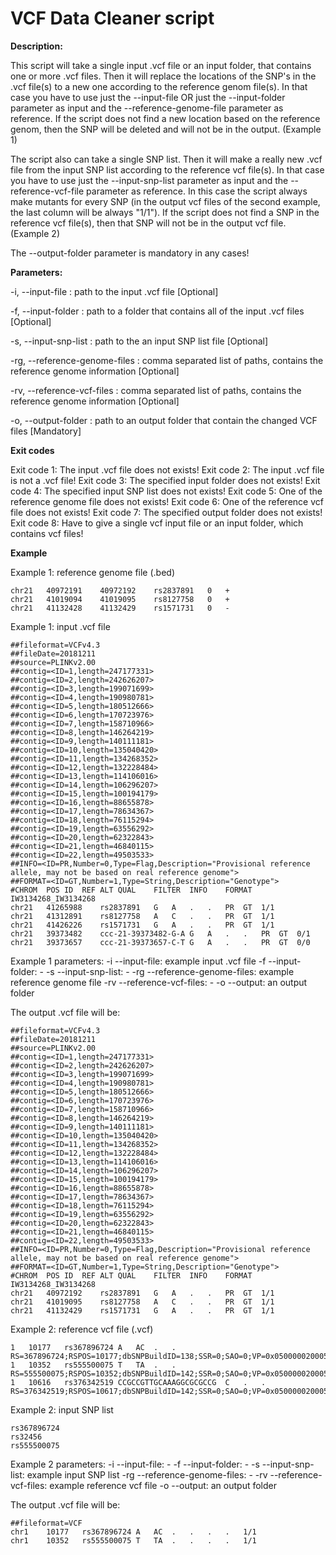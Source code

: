 # VCF Data Cleaner script

**Description:** 

This script will take a single input .vcf file or an input folder, that contains one or more .vcf files.
Then it will replace the locations of the SNP's in the .vcf file(s) to a new one according to the reference genom
file(s). In that case you have to use just the --input-file OR just the --input-folder parameter as input and the
--reference-genome-file parameter as reference.
If the script does not find a new location based on the reference genom, then the SNP will be deleted and will not be
in the output. (Example 1)

The script also can take a single SNP list. Then it will make a really new .vcf file from the input SNP list according
to the reference vcf file(s). In that case you have to use just the --input-snp-list parameter as input and the
--reference-vcf-file parameter as reference. In this case the script always make mutants for every SNP (in the output
vcf files of the second example, the last column will be always "1/1").
If the script does not find a SNP in the reference vcf file(s), then that SNP will not be in the output vcf file.
(Example 2)

The --output-folder parameter is mandatory in any cases!


**Parameters:**

-i, --input-file <path>                   : path to the input .vcf file [Optional]

-f, --input-folder <path>                 : path to a folder that contains all of the input .vcf files [Optional]

-s, --input-snp-list <path>               : path to the an input SNP list file [Optional]

-rg, --reference-genome-files <paths>     : comma separated list of paths, contains the reference genome information [Optional]

-rv, --reference-vcf-files <paths>        : comma separated list of paths, contains the reference genome information [Optional]

-o, --output-folder <path>                : path to an output folder that contain the changed VCF files [Mandatory]


**Exit codes**

Exit code 1: The input .vcf file does not exists!
Exit code 2: The input .vcf file is not a .vcf file!
Exit code 3: The specified input folder does not exists!
Exit code 4: The specified input SNP list does not exists!
Exit code 5: One of the reference genome file does not exists!
Exit code 6: One of the reference vcf file does not exists!
Exit code 7: The specified output folder does not exists!
Exit code 8: Have to give a single vcf input file or an input folder, which contains vcf files!


**Example**

Example 1: reference genome file (.bed)
```
chr21	40972191	40972192	rs2837891	0	+
chr21	41019094	41019095	rs8127758	0	+
chr21	41132428	41132429	rs1571731	0	-
```

Example 1: input .vcf file
```
##fileformat=VCFv4.3
##fileDate=20181211
##source=PLINKv2.00
##contig=<ID=1,length=247177331>
##contig=<ID=2,length=242626207>
##contig=<ID=3,length=199071699>
##contig=<ID=4,length=190980781>
##contig=<ID=5,length=180512666>
##contig=<ID=6,length=170723976>
##contig=<ID=7,length=158710966>
##contig=<ID=8,length=146264219>
##contig=<ID=9,length=140111181>
##contig=<ID=10,length=135040420>
##contig=<ID=11,length=134268352>
##contig=<ID=12,length=132228484>
##contig=<ID=13,length=114106016>
##contig=<ID=14,length=106296207>
##contig=<ID=15,length=100194179>
##contig=<ID=16,length=88655878>
##contig=<ID=17,length=78634367>
##contig=<ID=18,length=76115294>
##contig=<ID=19,length=63556292>
##contig=<ID=20,length=62322843>
##contig=<ID=21,length=46840115>
##contig=<ID=22,length=49503533>
##INFO=<ID=PR,Number=0,Type=Flag,Description="Provisional reference allele, may not be based on real reference genome">
##FORMAT=<ID=GT,Number=1,Type=String,Description="Genotype">
#CHROM	POS	ID	REF	ALT	QUAL	FILTER	INFO	FORMAT	IW3134268_IW3134268
chr21	41265988	rs2837891	G	A	.	.	PR	GT	1/1
chr21	41312891	rs8127758	A	C	.	.	PR	GT	1/1
chr21	41426226	rs1571731	G	A	.	.	PR	GT	1/1
chr21	39373482	ccc-21-39373482-G-A	G	A	.	.	PR	GT	0/1
chr21	39373657	ccc-21-39373657-C-T	G	A	.	.	PR	GT	0/0
```

Example 1 parameters:
-i --input-file: example input .vcf file
-f --input-folder: -
-s --input-snp-list: -
-rg --reference-genome-files: example reference genome file
-rv --reference-vcf-files: -
-o --output: an output folder

The output .vcf file will be:
```
##fileformat=VCFv4.3
##fileDate=20181211
##source=PLINKv2.00
##contig=<ID=1,length=247177331>
##contig=<ID=2,length=242626207>
##contig=<ID=3,length=199071699>
##contig=<ID=4,length=190980781>
##contig=<ID=5,length=180512666>
##contig=<ID=6,length=170723976>
##contig=<ID=7,length=158710966>
##contig=<ID=8,length=146264219>
##contig=<ID=9,length=140111181>
##contig=<ID=10,length=135040420>
##contig=<ID=11,length=134268352>
##contig=<ID=12,length=132228484>
##contig=<ID=13,length=114106016>
##contig=<ID=14,length=106296207>
##contig=<ID=15,length=100194179>
##contig=<ID=16,length=88655878>
##contig=<ID=17,length=78634367>
##contig=<ID=18,length=76115294>
##contig=<ID=19,length=63556292>
##contig=<ID=20,length=62322843>
##contig=<ID=21,length=46840115>
##contig=<ID=22,length=49503533>
##INFO=<ID=PR,Number=0,Type=Flag,Description="Provisional reference allele, may not be based on real reference genome">
##FORMAT=<ID=GT,Number=1,Type=String,Description="Genotype">
#CHROM	POS	ID	REF	ALT	QUAL	FILTER	INFO	FORMAT	IW3134268_IW3134268
chr21	40972192	rs2837891	G	A	.	.	PR	GT	1/1
chr21	41019095	rs8127758	A	C	.	.	PR	GT	1/1
chr21	41132429	rs1571731	G	A	.	.	PR	GT	1/1
```


Example 2: reference vcf file (.vcf)
```
1	10177	rs367896724	A	AC	.	.	RS=367896724;RSPOS=10177;dbSNPBuildID=138;SSR=0;SAO=0;VP=0x050000020005170026000200;GENEINFO=DDX11L1:100287102;WGT=1;VC=DIV;R5;ASP;VLD;G5A;G5;KGPhase3;CAF=0.5747,0.4253;COMMON=1;TOPMED=0.76728147298674821,0.23271852701325178
1	10352	rs555500075	T	TA	.	.	RS=555500075;RSPOS=10352;dbSNPBuildID=142;SSR=0;SAO=0;VP=0x050000020005170026000200;GENEINFO=DDX11L1:100287102;WGT=1;VC=DIV;R5;ASP;VLD;G5A;G5;KGPhase3;CAF=0.5625,0.4375;COMMON=1;TOPMED=0.86356396534148827,0.13643603465851172
1	10616	rs376342519	CCGCCGTTGCAAAGGCGCGCCG	C	.	.	RS=376342519;RSPOS=10617;dbSNPBuildID=142;SSR=0;SAO=0;VP=0x050000020005040026000200;GENEINFO=DDX11L1:100287102;WGT=1;VC=DIV;R5;ASP;VLD;KGPhase3;CAF=0.006989,0.993;COMMON=1
```

Example 2: input SNP list
```
rs367896724
rs32456
rs555500075
```

Example 2 parameters:
-i --input-file: -
-f --input-folder: -
-s --input-snp-list: example input SNP list
-rg --reference-genome-files: -
-rv --reference-vcf-files: example reference vcf file
-o --output: an output folder

The output .vcf file will be:
```
##fileformat=VCF
chr1	10177	rs367896724	A	AC	.	.	.	.	1/1
chr1	10352	rs555500075	T	TA	.	.	.	.	1/1
```

